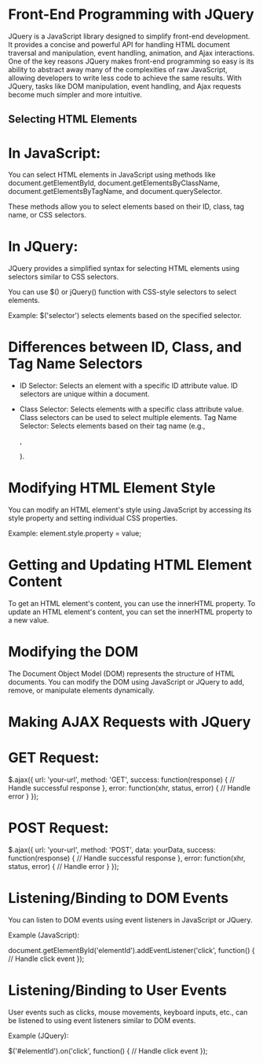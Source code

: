 # Front-End Programming with JQuery

JQuery is a JavaScript library designed to simplify front-end development. It provides a concise and powerful API for handling HTML document traversal and manipulation, event handling, animation, and Ajax interactions. One of the key reasons JQuery makes front-end programming so easy is its ability to abstract away many of the complexities of raw JavaScript, allowing developers to write less code to achieve the same results. With JQuery, tasks like DOM manipulation, event handling, and Ajax requests become much simpler and more intuitive.

## Selecting HTML Elements

# In JavaScript:

You can select HTML elements in JavaScript using methods like document.getElementById, document.getElementsByClassName, document.getElementsByTagName, and document.querySelector.

These methods allow you to select elements based on their ID, class, tag name, or CSS selectors.

# In JQuery:

JQuery provides a simplified syntax for selecting HTML elements using selectors similar to CSS selectors.

You can use $() or jQuery() function with CSS-style selectors to select elements.

Example: $('selector') selects elements based on the specified selector.

# Differences between ID, Class, and Tag Name Selectors

* ID Selector: Selects an element with a specific ID attribute value. ID selectors are unique within a document.

* Class Selector: Selects elements with a specific class attribute value. Class selectors can be used to select multiple elements.
Tag Name Selector: Selects elements based on their tag name (e.g., <div>, <p>).

# Modifying HTML Element Style

You can modify an HTML element's style using JavaScript by accessing its style property and setting individual CSS properties.

Example: element.style.property = value;

# Getting and Updating HTML Element Content

To get an HTML element's content, you can use the innerHTML property.
To update an HTML element's content, you can set the innerHTML property to a new value.

# Modifying the DOM

The Document Object Model (DOM) represents the structure of HTML documents. You can modify the DOM using JavaScript or JQuery to add, remove, or manipulate elements dynamically.

# Making AJAX Requests with JQuery

# GET Request:

$.ajax({
    url: 'your-url',
    method: 'GET',
    success: function(response) {
        // Handle successful response
    },
    error: function(xhr, status, error) {
        // Handle error
    }
});

# POST Request:

$.ajax({
    url: 'your-url',
    method: 'POST',
    data: yourData,
    success: function(response) {
        // Handle successful response
    },
    error: function(xhr, status, error) {
        // Handle error
    }
});

# Listening/Binding to DOM Events

You can listen to DOM events using event listeners in JavaScript or JQuery.

Example (JavaScript):

document.getElementById('elementId').addEventListener('click', function() {
    // Handle click event
});

# Listening/Binding to User Events

User events such as clicks, mouse movements, keyboard inputs, etc., can be listened to using event listeners similar to DOM events.

Example (JQuery):

$('#elementId').on('click', function() {
    // Handle click event
});
